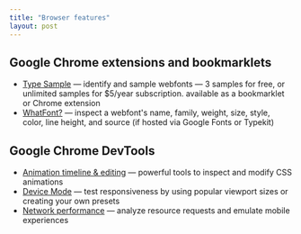 ```yaml
---
title: "Browser features"
layout: post
---
```


## Google Chrome extensions and bookmarklets
- [Type Sample](http://www.typesample.com/) — identify and sample webfonts — 3 samples for free, or unlimited samples for $5/year subscription. available as a bookmarklet or Chrome extension
- [WhatFont?](https://chrome.google.com/webstore/detail/whatfont/jabopobgcpjmedljpbcaablpmlmfcogm?hl=en) — inspect a webfont's name, family, weight, size, style, color, line height, and source (if hosted via Google Fonts or Typekit)

## Google Chrome DevTools
- [Animation timeline & editing](https://developers.google.com/web/tools/chrome-devtools/inspect-styles/animations) —  powerful tools to inspect and modify CSS animations
- [Device Mode](https://developers.google.com/web/tools/chrome-devtools/device-mode/emulate-mobile-viewports) — test responsiveness by using popular viewport sizes or creating your own presets
- [Network performance](https://developers.google.com/web/tools/chrome-devtools/network-performance/) — analyze resource requests and emulate mobile experiences
